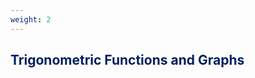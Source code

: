 ```yaml
---
weight: 2
---
```


## <span style="color:RGB(0,32,96"> Trigonometric Functions and Graphs </span> 
<br>